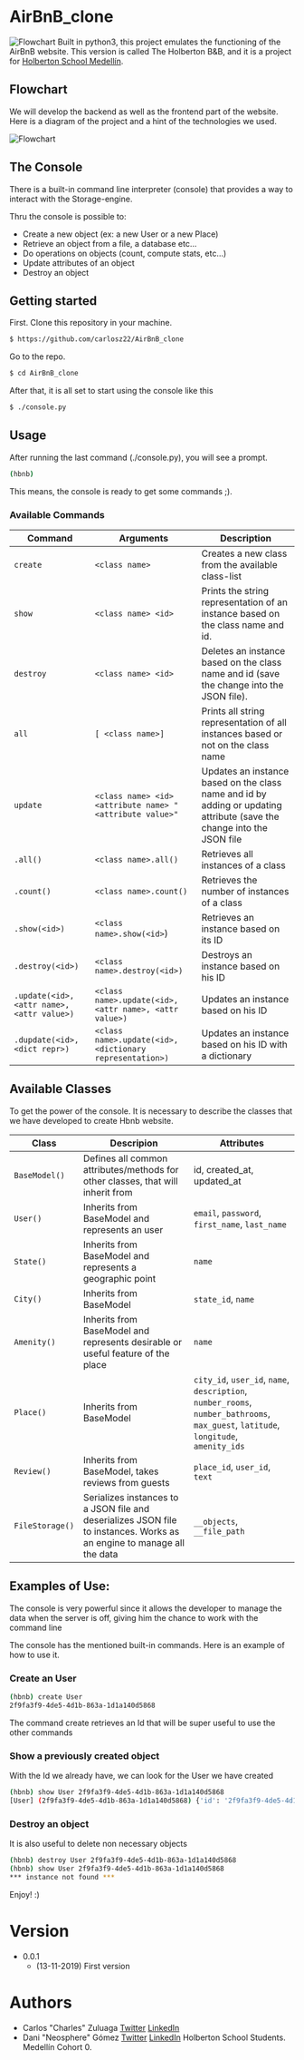 # AirBnB_clone 
![Flowchart](https://holbertonintranet.s3.amazonaws.com/uploads/medias/2018/6/65f4a1dd9c51265f49d0.png?X-Amz-Algorithm=AWS4-HMAC-SHA256&X-Amz-Credential=AKIARDDGGGOUXW7JF5MT%2F20191111%2Fus-east-1%2Fs3%2Faws4_request&X-Amz-Date=20191111T225804Z&X-Amz-Expires=86400&X-Amz-SignedHeaders=host&X-Amz-Signature=a225dce99c1826cb1a5fa7d023a7b878764ea90414980f4dc59c320fcf420c68.png)
 Built in python3, this project emulates the functioning of the AirBnB website.
 This version is called The Holberton B&B, and it is a project for [Holberton School Medellín](https://www.holbertonschool.com/co/campus_life/medellin).
 
## Flowchart
We will develop the backend as well as the frontend part of the website. Here is a diagram of the project and a hint of the technologies we used.
 
 ![Flowchart](https://holbertonintranet.s3.amazonaws.com/uploads/medias/2018/6/d2d06462824fab5846f3.png?X-Amz-Algorithm=AWS4-HMAC-SHA256&X-Amz-Credential=AKIARDDGGGOUXW7JF5MT%2F20191111%2Fus-east-1%2Fs3%2Faws4_request&X-Amz-Date=20191111T225804Z&X-Amz-Expires=86400&X-Amz-SignedHeaders=host&X-Amz-Signature=e91604034c2a3d814c60c6702892b540b700456042595b75df8595fedd39bd9e.png)
 
 ## The Console
 There is a built-in command line interpreter (console) that provides a way to interact with the Storage-engine.
 
 Thru the console is possible to: 
* Create a new object (ex: a new User or a new Place)
* Retrieve an object from a file, a database etc…
* Do operations on objects (count, compute stats, etc…)
* Update attributes of an object
* Destroy an object

## Getting started

First. Clone this repository in your machine.
```sh
$ https://github.com/carlosz22/AirBnB_clone
```
Go to the repo.

```sh
$ cd AirBnB_clone
```
After that, it is all set to start using the console like this

```sh
$ ./console.py
```

## Usage

After running the last command (./console.py), you will see a prompt.

```sh
(hbnb) 
```

This means, the console is ready to get some commands ;).

### Available Commands
| Command | Arguments | Description |
| ------ | ------ | ------ |
| `create` | `<class name>` | Creates a new class from the available class-list ||
| `show` | `<class name> <id>` | Prints the string representation of an instance based on the class name and id. |
| `destroy` | `<class name> <id>` | Deletes an instance based on the class name and id (save the change into the JSON file). |
| `all` | `[ <class name>]` | Prints all string representation of all instances based or not on the class name |
| `update` | `<class name> <id> <attribute name> "<attribute value>"`  | Updates an instance based on the class name and id by adding or updating attribute (save the change into the JSON file |
| `.all()`| `<class name>.all()` | Retrieves all instances of a class |
| `.count()` | `<class name>.count()` | Retrieves the number of instances of a class |
| `.show(<id>)` | `<class name>.show(<id>`) | Retrieves an instance based on its ID |
| `.destroy(<id>)` | `<class name>.destroy(<id>)` | Destroys an instance based on his ID |
| `.update(<id>, <attr name>, <attr value>)` | `<class name>.update(<id>, <attr name>, <attr value>)` | Updates an instance based on his ID |
| `.dupdate(<id>, <dict repr>)` | `<class name>.update(<id>, <dictionary representation>)` | Updates an instance based on his ID with a dictionary |

## Available Classes
To get the power of the console. It is necessary to describe the classes that we have developed to create Hbnb website.

| Class | Descripion| Attributes|
| ------ | ------ | ------ |
| `BaseModel()` | Defines all common attributes/methods for other classes, that will inherit from | id, created_at, updated_at|
| `User()` | Inherits from BaseModel and represents an user  | `email`, `password`, `first_name`, `last_name`  |
| `State()` | Inherits from BaseModel and represents a geographic point  | `name` |
| `City()` | Inherits from BaseModel  | `state_id`, `name` |
| `Amenity()` | Inherits from BaseModel and represents desirable or useful feature of the place | `name` |
| `Place()` | Inherits from BaseModel | `city_id`, `user_id`, `name`, `description`, `number_rooms`, `number_bathrooms`, `max_guest`, `latitude`, `longitude`, `amenity_ids`|
| `Review()` | Inherits from BaseModel, takes reviews from guests | `place_id`, `user_id`, `text` |
| `FileStorage()` | Serializes instances to a JSON file and deserializes JSON file to instances. Works as an engine to manage all the data | `__objects`, `__file_path` |
## Examples of Use:
The console is very powerful since it allows the developer to manage the data when the server is off, giving him the chance to work with the command line

The console has the mentioned built-in commands. Here is an example of how to use it.

### Create an User

```sh
(hbnb) create User
2f9fa3f9-4de5-4d1b-863a-1d1a140d5868
```
The command create retrieves an Id that will be super useful to use the other commands

### Show a previously created object

With the Id we already have, we can look for the User we have created
```sh
(hbnb) show User 2f9fa3f9-4de5-4d1b-863a-1d1a140d5868
[User] (2f9fa3f9-4de5-4d1b-863a-1d1a140d5868) {'id': '2f9fa3f9-4de5-4d1b-863a-1d1a140d5868', 'created_at': datetime.datetime(2019, 11, 13, 13, 58, 14, 530494), 'updated_at': datetime.datetime(2019, 11, 13, 13, 58, 14, 530515)}
```

### Destroy an object

It is also useful to delete non necessary objects
```sh 
(hbnb) destroy User 2f9fa3f9-4de5-4d1b-863a-1d1a140d5868
(hbnb) show User 2f9fa3f9-4de5-4d1b-863a-1d1a140d5868
*** instance not found ***
```

Enjoy! :)

# Version
* 0.0.1
    * (13-11-2019) First version
# Authors
* Carlos "Charles" Zuluaga [Twitter](https://twitter.com/carlosz22) [LinkedIn](https://www.linkedin.com/in/carlos-eduardo-zuluaga/)
* Dani "Neosphere" Gómez [Twitter](https://twitter.com/darkinss) [LinkedIn](https://www.linkedin.com/in/daniela-g%C3%B3mez-2ba828187/)
	Holberton School Students. Medellín Cohort 0.

